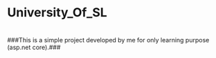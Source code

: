 # University_Of_SL
 #
###This is a simple project developed by me for only learning purpose (asp.net core).###
